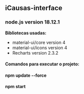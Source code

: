## iCausas-interface

### node.js version 18.12.1

__Bibliotecas usadas:__

- material-ui/core version 4
- material-ui/icons version 4
- Recharts version 2.3.2


#### Comandos para executar o projeto:

#### npm update --force

#### npm start
